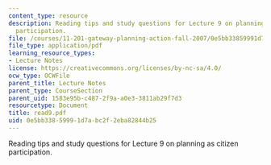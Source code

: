 ```yaml
---
content_type: resource
description: Reading tips and study questions for Lecture 9 on planning as citizen
  participation.
file: /courses/11-201-gateway-planning-action-fall-2007/0e5bb33859991d7abc2f2eba82844b25_read9.pdf
file_type: application/pdf
learning_resource_types:
- Lecture Notes
license: https://creativecommons.org/licenses/by-nc-sa/4.0/
ocw_type: OCWFile
parent_title: Lecture Notes
parent_type: CourseSection
parent_uid: 1583e95b-c487-2f9a-a0e3-3811ab29f7d3
resourcetype: Document
title: read9.pdf
uid: 0e5bb338-5999-1d7a-bc2f-2eba82844b25
---
```

Reading tips and study questions for Lecture 9 on planning as citizen participation.